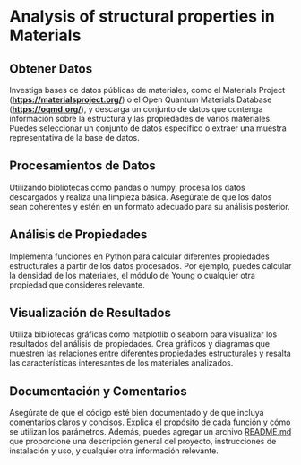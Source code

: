 # Analysis of structural properties in Materials

## Obtener Datos

Investiga bases de datos públicas de materiales, como el Materials Project (**https://materialsproject.org/**) o el Open Quantum Materials Database (**https://oqmd.org/**), y descarga un conjunto de datos que contenga información sobre la estructura y las propiedades de varios materiales. Puedes seleccionar un conjunto de datos específico o extraer una muestra representativa de la base de datos.

## Procesamientos de Datos

Utilizando bibliotecas como pandas o numpy, procesa los datos descargados y realiza una limpieza básica. Asegúrate de que los datos sean coherentes y estén en un formato adecuado para su análisis posterior.

## Análisis de Propiedades

Implementa funciones en Python para calcular diferentes propiedades estructurales a partir de los datos procesados. Por ejemplo, puedes calcular la densidad de los materiales, el módulo de Young o cualquier otra propiedad que consideres relevante.

## Visualización de Resultados

Utiliza bibliotecas gráficas como matplotlib o seaborn para visualizar los resultados del análisis de propiedades. Crea gráficos y diagramas que muestren las relaciones entre diferentes propiedades estructurales y resalta las características interesantes de los materiales analizados.

## Documentación y Comentarios

Asegúrate de que el código esté bien documentado y de que incluya comentarios claros y concisos. Explica el propósito de cada función y cómo se utilizan los parámetros. Además, puedes agregar un archivo [README.md](http://readme.md/) que proporcione una descripción general del proyecto, instrucciones de instalación y uso, y cualquier otra información relevante.
